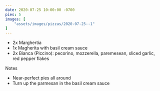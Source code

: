 ```yaml
---
date: 2020-07-25 10:00:00 -0700
pies: 5
images: [
    "assets/images/pizzas/2020-07-25--1"
]
---
```

- 2x Marghertia
- 1x Magherita with basil cream sauce
- 2x Bianca (Piccino): pecorino, mozzerella, paremesean, sliced garlic, red pepper flakes

Notes
- Near-perfect pies all around
- Turn up the parmesan in the basil cream sauce
